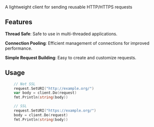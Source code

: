 A lightweight client for sending reusable HTTP/HTTPS requests

## Features

**Thread Safe**: Safe to use in multi-threaded applications.

**Connection Pooling**: Efficient management of connections for improved performance.

**Simple Request Building**: Easy to create and customize requests.

## Usage
```go
	// Not SSL
	request.SetURI("http://example.org/")
	var body = client.Do(request)
	fmt.Println(string(body))

	// SSL
	request.SetURI("https://example.org/")
	body = client.Do(request)
	fmt.Println(string(body))
```
